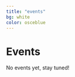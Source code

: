 ```yaml
---
title: "events"
bg: white
color: osceblue
---
```


<a id="events"></a>

# Events

No events yet, stay tuned! 




